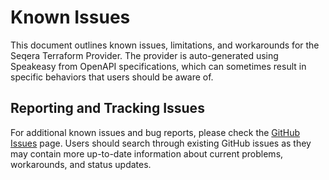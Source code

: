   # Known Issues

  This document outlines known issues, limitations, and workarounds for the Seqera Terraform Provider. The provider is auto-generated using Speakeasy from OpenAPI
  specifications, which can sometimes result in specific behaviors that users should be aware of.

## Reporting and Tracking Issues

For additional known issues and bug reports, please check the [GitHub Issues](https://github.com/seqeralabs/terraform-provider-seqera/issues) page. Users should search through existing GitHub issues as they may contain more up-to-date information about current problems, workarounds, and status updates.